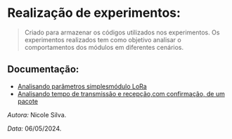 

# Realização de experimentos:

 > Criado para armazenar os códigos utilizados nos experimentos. Os experimentos realizados tem como objetivo analisar o comportamentos dos módulos em diferentes cenários.

## Documentação: 


- [Analisando parâmetros simplesmódulo LoRa]()
- [Analisando tempo de transmissão e recepção,com confirmação, de um pacote]()



*Autora:* Nicole Silva.

*Data:* 06/05/2024.
